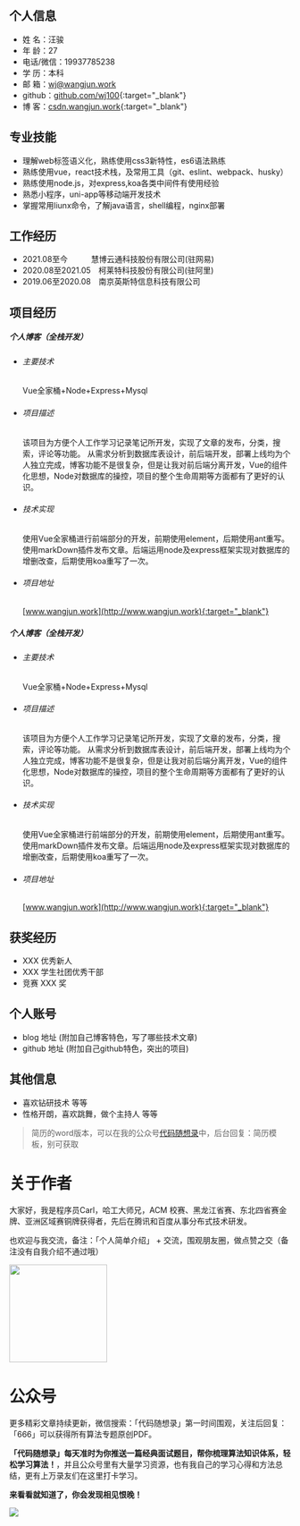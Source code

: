  <!-- <center>
     <h1>汪骏</h1>
 </center> -->

## 个人信息 

* 姓 名：汪骏
* 年 龄：27  
* 电话/微信：19937785238
* 学 历：本科  
* 邮 箱：wj@wangjun.work
* github：[github.com/wj100](http://github.com/wj100){:target="_blank"}
* 博 客：[csdn.wangjun.work](http://csdn.wangjun.work){:target="_blank"}


## 专业技能

* 理解web标签语义化，熟练使用css3新特性，es6语法熟练
* 熟练使用vue，react技术栈，及常用工具（git、eslint、webpack、husky）
* 熟练使用node.js，对express,koa各类中间件有使用经验
* 熟悉小程序，uni-app等移动端开发技术
* 掌握常用liunx命令，了解java语言，shell编程，nginx部署


## 工作经历

* 2021.08至今&emsp;&emsp;&emsp;慧博云通科技股份有限公司(驻网易)
* 2020.08至2021.05&emsp;柯莱特科技股份有限公司(驻阿里)
* 2019.06至2020.08&emsp;南京英斯特信息科技有限公司


## 项目经历

##### 个人博客（全栈开发） 
  * ###### 主要技术  
    Vue全家桶+Node+Express+Mysql
  * ###### 项目描述  
    该项目为方便个人工作学习记录笔记所开发，实现了文章的发布，分类，搜索，评论等功能。
	从需求分析到数据库表设计，前后端开发，部署上线均为个人独立完成，博客功能不是很复杂，但是让我对前后端分离开发，Vue的组件化思想，Node对数据库的操控，项目的整个生命周期等方面都有了更好的认识。
  * ###### 技术实现  
    使用Vue全家桶进行前端部分的开发，前期使用element，后期使用ant重写。使用markDown插件发布文章。后端运用node及express框架实现对数据库的增删改查，后期使用koa重写了一次。
  * ###### 项目地址  
    [www.wangjun.work](http://www.wangjun.work){:target="_blank"}

##### 个人博客（全栈开发） 
  * ###### 主要技术  
    Vue全家桶+Node+Express+Mysql
  * ###### 项目描述  
    该项目为方便个人工作学习记录笔记所开发，实现了文章的发布，分类，搜索，评论等功能。
	从需求分析到数据库表设计，前后端开发，部署上线均为个人独立完成，博客功能不是很复杂，但是让我对前后端分离开发，Vue的组件化思想，Node对数据库的操控，项目的整个生命周期等方面都有了更好的认识。
  * ###### 技术实现  
    使用Vue全家桶进行前端部分的开发，前期使用element，后期使用ant重写。使用markDown插件发布文章。后端运用node及express框架实现对数据库的增删改查，后期使用koa重写了一次。
  * ###### 项目地址  
    [www.wangjun.work](http://www.wangjun.work){:target="_blank"}

## 获奖经历
* XXX 优秀新人
* XXX 学生社团优秀干部
* 竞赛 XXX 奖

## 个人账号 
* blog 地址 (附加自己博客特色，写了哪些技术文章)
* github 地址 (附加自己github特色，突出的项目)

## 其他信息 
* 喜欢钻研技术 等等
* 性格开朗，喜欢跳舞，做个主持人 等等 

> 简历的word版本，可以在我的公众号[代码随想录](https://img-blog.csdnimg.cn/20200815195519696.png)中，后台回复：简历模板，别可获取

# 关于作者

大家好，我是程序员Carl，哈工大师兄，ACM 校赛、黑龙江省赛、东北四省赛金牌、亚洲区域赛铜牌获得者，先后在腾讯和百度从事分布式技术研发。

也欢迎与我交流，备注：「个人简单介绍」 + 交流，围观朋友圈，做点赞之交（备注没有自我介绍不通过哦）

<a name="微信"></a>
<img src="https://img-blog.csdnimg.cn/20200814140330894.png" data-img="1" width="175" height="175">

# 公众号

更多精彩文章持续更新，微信搜索：「代码随想录」第一时间围观，关注后回复：「666」可以获得所有算法专题原创PDF。


**「代码随想录」每天准时为你推送一篇经典面试题目，帮你梳理算法知识体系，轻松学习算法！**，并且公众号里有大量学习资源，也有我自己的学习心得和方法总结，更有上万录友们在这里打卡学习。

**来看看就知道了，你会发现相见恨晚！**

<a name="公众号"></a>

![](https://github.com/youngyangyang04/leetcode-master/blob/master/pics/%E5%85%AC%E4%BC%97%E5%8F%B7.png)

